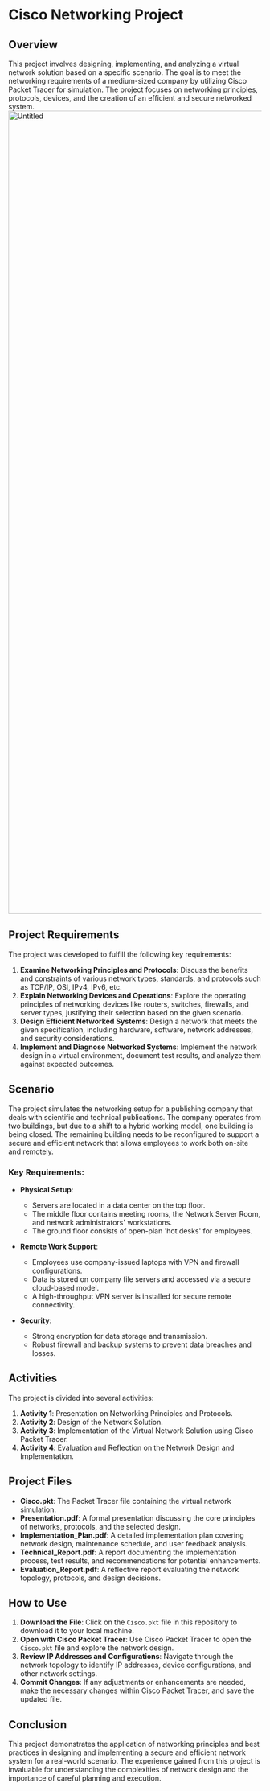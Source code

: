 # Cisco Networking Project

## Overview
This project involves designing, implementing, and analyzing a virtual network solution based on a specific scenario. The goal is to meet the networking requirements of a medium-sized company by utilizing Cisco Packet Tracer for simulation. The project focuses on networking principles, protocols, devices, and the creation of an efficient and secure networked system.
<img width="1597" alt="Untitled" src="https://github.com/user-attachments/assets/80495422-021a-4cec-b752-0c577fa15a98">


## Project Requirements
The project was developed to fulfill the following key requirements:

1. **Examine Networking Principles and Protocols**: Discuss the benefits and constraints of various network types, standards, and protocols such as TCP/IP, OSI, IPv4, IPv6, etc.
2. **Explain Networking Devices and Operations**: Explore the operating principles of networking devices like routers, switches, firewalls, and server types, justifying their selection based on the given scenario.
3. **Design Efficient Networked Systems**: Design a network that meets the given specification, including hardware, software, network addresses, and security considerations.
4. **Implement and Diagnose Networked Systems**: Implement the network design in a virtual environment, document test results, and analyze them against expected outcomes.

## Scenario
The project simulates the networking setup for a publishing company that deals with scientific and technical publications. The company operates from two buildings, but due to a shift to a hybrid working model, one building is being closed. The remaining building needs to be reconfigured to support a secure and efficient network that allows employees to work both on-site and remotely.

### Key Requirements:
- **Physical Setup**: 
  - Servers are located in a data center on the top floor.
  - The middle floor contains meeting rooms, the Network Server Room, and network administrators' workstations.
  - The ground floor consists of open-plan 'hot desks' for employees.

- **Remote Work Support**:
  - Employees use company-issued laptops with VPN and firewall configurations.
  - Data is stored on company file servers and accessed via a secure cloud-based model.
  - A high-throughput VPN server is installed for secure remote connectivity.

- **Security**:
  - Strong encryption for data storage and transmission.
  - Robust firewall and backup systems to prevent data breaches and losses.

## Activities
The project is divided into several activities:

1. **Activity 1**: Presentation on Networking Principles and Protocols.
2. **Activity 2**: Design of the Network Solution.
3. **Activity 3**: Implementation of the Virtual Network Solution using Cisco Packet Tracer.
4. **Activity 4**: Evaluation and Reflection on the Network Design and Implementation.

## Project Files
- **Cisco.pkt**: The Packet Tracer file containing the virtual network simulation.
- **Presentation.pdf**: A formal presentation discussing the core principles of networks, protocols, and the selected design.
- **Implementation_Plan.pdf**: A detailed implementation plan covering network design, maintenance schedule, and user feedback analysis.
- **Technical_Report.pdf**: A report documenting the implementation process, test results, and recommendations for potential enhancements.
- **Evaluation_Report.pdf**: A reflective report evaluating the network topology, protocols, and design decisions.

## How to Use

1. **Download the File**: Click on the `Cisco.pkt` file in this repository to download it to your local machine.
2. **Open with Cisco Packet Tracer**: Use Cisco Packet Tracer to open the `Cisco.pkt` file and explore the network design.
3. **Review IP Addresses and Configurations**: Navigate through the network topology to identify IP addresses, device configurations, and other network settings.
4. **Commit Changes**: If any adjustments or enhancements are needed, make the necessary changes within Cisco Packet Tracer, and save the updated file.


## Conclusion
This project demonstrates the application of networking principles and best practices in designing and implementing a secure and efficient network system for a real-world scenario. The experience gained from this project is invaluable for understanding the complexities of network design and the importance of careful planning and execution.

